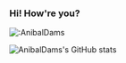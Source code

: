 ### Hi! How're you?

![:AnibalDams](https://count.getloli.com/get/@:AnibalDams)




![AnibalDams's GitHub stats](https://github-readme-stats.vercel.app/api?username=AnibalDams&show_icons=true&theme=radical)
